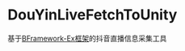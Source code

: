 # DouYinLiveFetchToUnity

基于<a href='https://github.com/ToxicStar8/BFramework-Ex'>BFramework-Ex框架</a>的抖音直播信息采集工具
